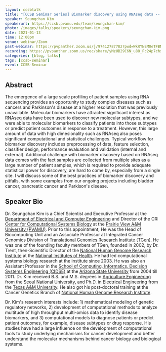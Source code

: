 ```yaml
---
layout: ccsbtalk
title: "[CCSB Seminar Series] Biomarker discovery using RNAseq data -- a computational perspective"
speaker: Seungchan Kim
speakerurl: https://ccsb.pvamu.edu/team/seungchan-kim/
photo: /images/talks/speakers/seungchan-kim.png
date: 2021-01-13
time: 12:00pm
venue: webinar/Zoom
past-webinar: https://pvpanther.zoom.us/j/97412787782?pwd=WkRYNEM0eTFBNXFURk95ZEswQXFPUT09
recording: https://pvpanther.zoom.us/rec/share/yMzUB29C6N_u88_Fc24p7chxd_C38_HmubZeHvWEBU-y4VwYCUXk0jtKqggYZfE_.JiyXIY4X2TjBp2In?startTime=1610561150000
categories: [blog, talks]
tags: [ccsb-seminar]
event: CCSB-Seminar
---
```



## Abstract

The emergence of a large scale profiling of patient samples using RNA sequencing provides an opportunity to study complex diseases such as cancers and Parkinson's disease at a higher resolution that was previously unavailable.  Molecular biomarkers have attracted significant interest as RNAseq data have been used to discover new molecular subtypes, and we were able to molecular biomarkers to classify patients into those subtypes or predict patient outcomes in response to a treatment.  However, this large amount of data with high dimesionality such as RNAseq also poses significant computational and statistical challenges.  Typical workflow for biomarker discovery includes preprocessing of data, feature selection, classifier design, performance evaluation and validation (internal and external).  Additional challenge with biomarker discovery based on RNAseq data comes with the fact samples are collected from multiple sites as a large number of patient samples, which is required to provide adequate statistical power for discovery, are hard to come by, especially from a single site.  I will discuss some of the best practices of biomarker discovery and pitfalls, with some examples from our ongoing projects including bladder cancer, pancreatic cancer and Parkison's disease. 



## Speaker Bio

Dr. Seungchan Kim is a Chief Scientist and Executive Professor at the [Department of Electrical and Computer Engineering](http://www.pvamu.edu/ece/) and Director of the CRI [Center for Computational Systems Biology]({{site.baseurl}}{{"/"}}) at the [Prairie View A&M University (PVAMU)](http://www.pvamu.edu).  Prior to this appointment, He was the Head of Biocomputing Unit and an Associate Professor at Integrated Cancer Genomics Division of [Translational Genomics Research Institute (TGen)](http://www.tgen.org).  He was one of the founding faculty members of TGen, founded in 2002, by Dr. Trent, then-Scientific Director of the [National Human Genome Research Institute](https://www.genome.gov) at the [National Institutes of Health](https://www.nih.gov). He had led computational systems biology research at the institute since 2003.  He was also an Assistant Professor in the [School of Computing, Informatics, Decision Systems Engineering (CIDSE)](https://cidse.engineering.asu.edu) at the [Arizona State University](http://www.asu.edu) from 2004 till 2011.  Dr. Kim received B.S. and M.S. degrees in [Agriculture Engineering](http://bse.snu.ac.kr/) from the [Seoul National University](http://www.snu.ac.kr), and Ph.D. in [Electrical Engineering](https://engineering.tamu.edu/electrical/) from the [Texas A&M University](http://www.tamu.edu). He also got his post-doctoral training at the Cancer Genetics Branch of [National Human Genome Research Institute](https://www.genome.gov).

Dr. Kim's research interests include: 1) mathematical modeling of genetic regulatory networks, 2) development of computational methods to analyze multitude of high throughput multi-omics data to identify disease biomarkers, and 3) computational models to diagnose patients or predict patient outcomes, for example, disease subtypes or drug response. His studies have had a large influence on the development of computational tools to study underlying mechanisms for cancer development and better understand the molecular mechanisms behind cancer biology and biological systems.
